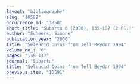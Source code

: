 ```yaml
---
layout: "bibliography"
slug: "10588"
occurrence_id: "3850"
short_title: "Subartu 6 (2000), 135-137 (2 Pl.)"
author: "Scheers, Simone"
publication_year: "2000"
title: "Seleucid Coins from Tell Beydar 1994"
volume_no_: "6"
pages: "135-137"
journal: "Subartu"
title: "Seleucid Coins from Tell Beydar 1994"
previous_item: "10591"
---
```

